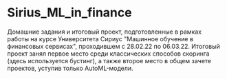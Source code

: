 # Sirius_ML_in_finance

Домашние задания и итоговый проект, подготовленные в рамках работы на курсе Университета Сириус "Машинное обучение в финансовых сервисах", проходившем с 28.02.22 по 06.03.22. Итоговый проект занял первое место среди классических способов скоринга (здесь используется бустинг), а также второе место в общем зачете проектов, уступив только AutoML-модели. 
